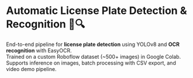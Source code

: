# Automatic License Plate Detection & Recognition 🚗🔍

End-to-end pipeline for **license plate detection** using YOLOv8 and **OCR recognition** with EasyOCR.  
Trained on a custom Roboflow dataset (~500+ images) in Google Colab.  
Supports inference on images, batch processing with CSV export, and video demo pipeline.
